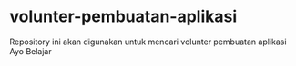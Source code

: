 # volunter-pembuatan-aplikasi
Repository ini akan digunakan untuk mencari volunter pembuatan aplikasi Ayo Belajar
